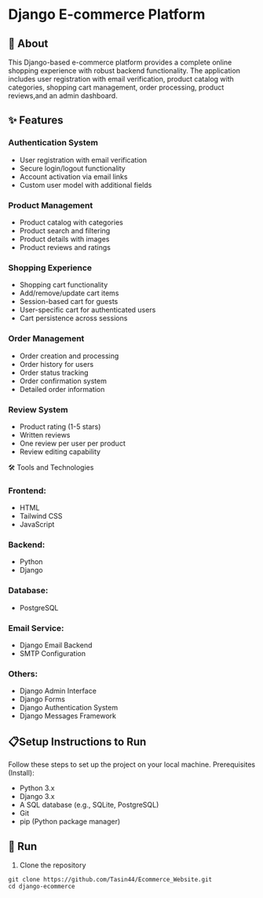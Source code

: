 # Django E-commerce Platform
## 📖 About
This Django-based e-commerce platform provides a complete online shopping experience with robust backend functionality. The application includes user registration with email verification, product catalog with categories, shopping cart management, order processing, product reviews,and an admin dashboard.
## ✨ Features

### Authentication System

* User registration with email verification
* Secure login/logout functionality
* Account activation via email links
* Custom user model with additional fields

### Product Management

* Product catalog with categories
* Product search and filtering
* Product details with images
* Product reviews and ratings

### Shopping Experience

* Shopping cart functionality
* Add/remove/update cart items
* Session-based cart for guests
* User-specific cart for authenticated users
* Cart persistence across sessions

### Order Management

* Order creation and processing
* Order history for users
* Order status tracking
* Order confirmation system
* Detailed order information

### Review System

* Product rating (1-5 stars)
* Written reviews
* One review per user per product
* Review editing capability

🛠️ Tools and Technologies

### Frontend:

* HTML
* Tailwind CSS
* JavaScript

### Backend:
* Python
* Django

### Database:
* PostgreSQL

### Email Service:

* Django Email Backend
* SMTP Configuration

### Others:

* Django Admin Interface
* Django Forms
* Django Authentication System
* Django Messages Framework


## 📋Setup Instructions to Run

Follow these steps to set up the project on your local machine.
Prerequisites (Install):
* Python 3.x
* Django 3.x
* A SQL database (e.g., SQLite, PostgreSQL)
* Git
* pip (Python package manager)

  
## 🚀 Run
1. Clone the repository
```
git clone https://github.com/Tasin44/Ecommerce_Website.git
cd django-ecommerce
```




















